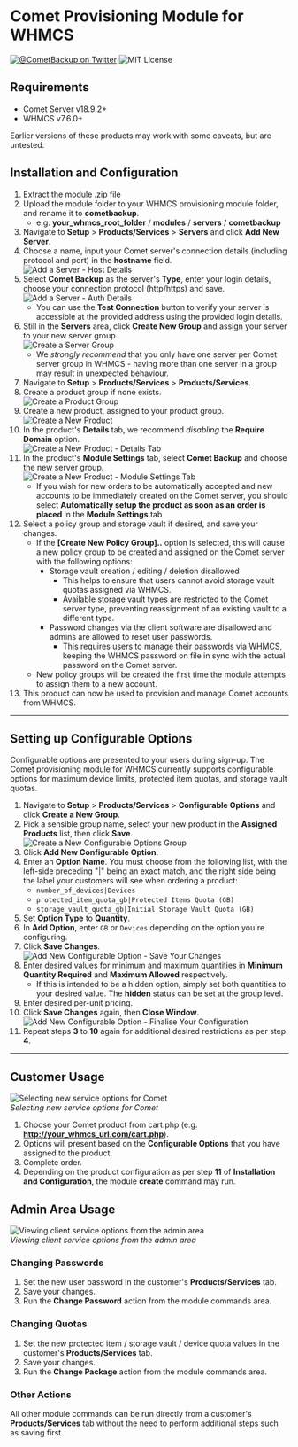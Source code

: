 # Comet Provisioning Module for WHMCS  

[![@CometBackup on Twitter](http://img.shields.io/badge/twitter-%40CometBackup-blue.svg?style=flat)](https://twitter.com/CometBackup)
![MIT License](https://img.shields.io/badge/license-MIT-blue.svg)

## Requirements 
* Comet Server v18.9.2+
* WHMCS v7.6.0+

Earlier versions of these products may work with some caveats, but are untested.
<div class="page"/>

## Installation and Configuration
1. Extract the module .zip file
2. Upload the module folder to your WHMCS provisioning module folder, and rename it to __cometbackup__.
    - e.g. __your_whmcs_root_folder__ / __modules__ / __servers__ / __cometbackup__
3. Navigate to __Setup__ > __Products/Services__ > __Servers__ and click __Add New Server__.
4. Choose a name, input your Comet server's connection details (including protocol and port) in the __hostname__ field.  
    ![Add a Server - Host Details](documentation/01-ServerAddHost.png)
5. Select __Comet Backup__ as the server's __Type__, enter your login details, choose your connection protocol (http/https) and save.  
    ![Add a Server - Auth Details](documentation/02-ServerAddAuth.png)
    * You can use the __Test Connection__ button to verify your server is accessible at the provided address using the provided login details.
6. Still in the __Servers__ area, click __Create New Group__ and assign your server to your new server group.  
    ![Create a Server Group](documentation/03-ServerGroupAdd.png)
    * We _strongly recommend_ that you only have one server per Comet server group in WHMCS - having more than one server in a group may result in unexpected behaviour.
7. Navigate to __Setup__ > __Products/Services__ > __Products/Services__.
8. Create a product group if none exists.  
    ![Create a Product Group](documentation/04-ProductGroupAdd.png)
9. Create a new product, assigned to your product group.  
    ![Create a New Product](documentation/05-ProductAdd.png)
10. In the product's __Details__ tab, we recommend _disabling_ the __Require Domain__ option.  
    ![Create a New Product - Details Tab](documentation/06-ProductAddDetails.png) 
11. In the product's __Module Settings__ tab, select __Comet Backup__ and choose the new server group.  
    ![Create a New Product - Module Settings Tab](documentation/07-ProductAddModuleSettings.png)
    * If you wish for new orders to be automatically accepted and new accounts to be immediately created on the Comet server, you should select __Automatically setup the product as soon as an order is placed__ in the __Module Settings__ tab   
12. Select a policy group and storage vault if desired, and save your changes.
    * If the __[Create New Policy Group]..__ option is selected, this will cause a new policy group to be created and assigned on the Comet server with the following options:
        * Storage vault creation / editing / deletion disallowed
            * This helps to ensure that users cannot avoid storage vault quotas assigned via WHMCS.
            * Available storage vault types are restricted to the Comet server type, preventing reassignment of an existing vault to a different type.
        * Password changes via the client software are disallowed and admins are allowed to reset user passwords.
            * This requires users to manage their passwords via WHMCS, keeping the WHMCS password on file in sync with the actual password on the Comet server.
    * New policy groups will be created the first time the module attempts to assign them to a new account.  
13. This product can now be used to provision and manage Comet accounts from WHMCS.
***
<div class="page"/>

## Setting up Configurable Options
Configurable options are presented to your users during sign-up. The Comet provisioning module for WHMCS currently supports configurable options for maximum device limits, protected item quotas, and storage vault quotas.
1. Navigate to __Setup__ > __Products/Services__ > __Configurable Options__ and click __Create a New Group__.
2. Pick a sensible group name, select your new product in the __Assigned Products__ list, then click __Save__.  
    ![Create a New Configurable Options Group](documentation/08-ConfigurableOptionsGroupAdd.png)
3. Click __Add New Configurable Option__.
4. Enter an __Option Name__. You must choose from the following list, with the left-side preceding "|" being an exact match, and the right side being the label your customers will see when ordering a product:
    * `number_of_devices|Devices`
    * `protected_item_quota_gb|Protected Items Quota (GB)`
    * `storage_vault_quota_gb|Initial Storage Vault Quota (GB)`
5. Set __Option Type__ to __Quantity__.
6. In __Add Option__, enter `GB` or `Devices` depending on the option you're configuring.
7. Click __Save Changes__.  
    ![Add New Configurable Option - Save Your Changes](documentation/09-ConfigurableOptionsAddInitial.png)
8. Enter desired values for minimum and maximum quantities in __Minimum Quantity Required__ and __Maximum Allowed__ respectively.
    * If this is intended to be a hidden option, simply set both quantities to your desired value. The __hidden__ status can be set at the group level.
9. Enter desired per-unit pricing.
10. Click __Save Changes__ again, then __Close Window__.  
    ![Add New Configurable Option - Finalise Your Configuration](documentation/10-ConfigurableOptionsAddPost.png)
11. Repeat steps __3__ to __10__ again for additional desired restrictions as per step __4__.
***
<div class="page"/>

## Customer Usage
![Selecting new service options for Comet](documentation/11-ClientNewService.png)  
*Selecting new service options for Comet* 
1. Choose your Comet product from cart.php (e.g. __http://your_whmcs_url.com/cart.php__).
2. Options will present based on the __Configurable Options__ that you have assigned to the product.
2. Complete order.
3. Depending on the product configuration as per step __11__ of __Installation and Configuration__, the module __create__ command may run.
## Admin Area Usage
![Viewing client service options from the admin area](documentation/12-AdminAreaClientService.png)  
*Viewing client service options from the admin area*
### Changing Passwords
1. Set the new user password in the customer's __Products/Services__ tab.
2. Save your changes.
3. Run the __Change Password__ action from the module commands area.
### Changing Quotas
1. Set the new protected item / storage vault / device quota values in the customer's __Products/Services__ tab.
2. Save your changes.
3. Run the __Change Package__ action from the module commands area.
### Other Actions
All other module commands can be run directly from a customer's __Products/Services__ tab without the need to perform additional steps such as saving first.